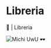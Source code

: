 # Libreria
🚀 | Libreria

![Michi UwU 🕶](https://66.media.tumblr.com/9aa8d296872b318f12df82837aba01b6/tumblr_nm21nt84RC1rdwbnqo1_500.gif)
